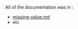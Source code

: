 All of the documentation was in : 
- [missing-value.md](https://github.com/Arya-f4/machine-learning-uts/blob/master/missing-value.md)
- etc
